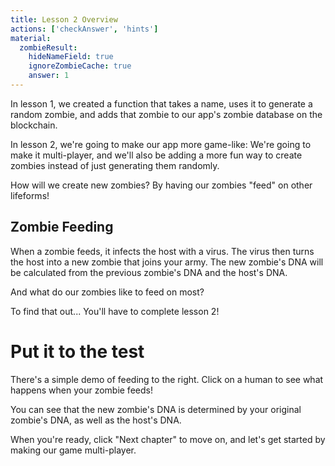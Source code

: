 ```yaml
---
title: Lesson 2 Overview
actions: ['checkAnswer', 'hints']
material:
  zombieResult:
    hideNameField: true
    ignoreZombieCache: true
    answer: 1
---
```


In lesson 1, we created a function that takes a name, uses it to generate a random zombie, and adds that zombie to our app's zombie database on the blockchain.

In lesson 2, we're going to make our app more game-like: We're going to make it multi-player, and we'll also be adding a more fun way to create zombies instead of just generating them randomly.

How will we create new zombies? By having our zombies "feed" on other lifeforms!

## Zombie Feeding

When a zombie feeds, it infects the host with a virus. The virus then turns the host into a new zombie that joins your army. The new zombie's DNA will be calculated from the previous zombie's DNA and the host's DNA.

And what do our zombies like to feed on most?

To find that out... You'll have to complete lesson 2!

# Put it to the test

There's a simple demo of feeding to the right. Click on a human to see what happens when your zombie feeds!

You can see that the new zombie's DNA is determined by your original zombie's DNA, as well as the host's DNA.

When you're ready, click "Next chapter" to move on, and let's get started by making our game multi-player.
